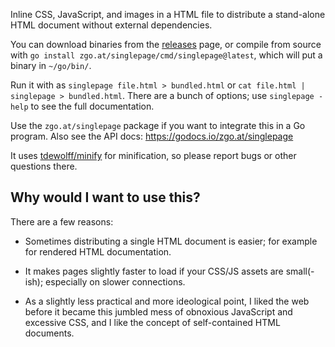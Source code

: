 Inline CSS, JavaScript, and images in a HTML file to distribute a stand-alone
HTML document without external dependencies.

You can download binaries from the [releases] page, or compile from source with
`go install zgo.at/singlepage/cmd/singlepage@latest`, which will put a binary in
`~/go/bin/`.

Run it with as `singlepage file.html > bundled.html` or `cat file.html |
singlepage > bundled.html`. There are a bunch of options; use `singlepage -help`
to see the full documentation.

Use the `zgo.at/singlepage` package if you want to integrate this in a Go
program. Also see the API docs: https://godocs.io/zgo.at/singlepage

It uses [tdewolff/minify] for minification, so please report bugs or other
questions there.

[tdewolff/minify]: https://github.com/tdewolff/minify
[releases]: https://github.com/arp242/singlepage/releases


Why would I want to use this?
-----------------------------
There are a few reasons:

- Sometimes distributing a single HTML document is easier; for example for
  rendered HTML documentation.

- It makes pages slightly faster to load if your CSS/JS assets are small(-ish);
  especially on slower connections.

- As a slightly less practical and more ideological point, I liked the web
  before it became this jumbled mess of obnoxious JavaScript and excessive CSS,
  and I like the concept of self-contained HTML documents.
